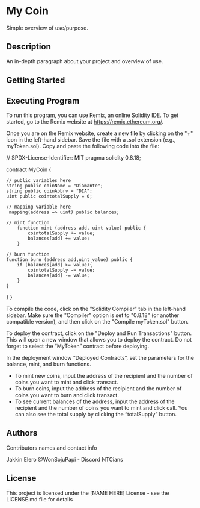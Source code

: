 # My Coin

Simple overview of use/purpose.

## Description

An in-depth paragraph about your project and overview of use.

## Getting Started


## Executing Program

To run this program, you can use Remix, an online Solidity IDE. To get started, go to the Remix website at https://remix.ethereum.org/.

Once you are on the Remix website, create a new file by clicking on the "+" icon in the left-hand sidebar. Save the file with a .sol extension (e.g., myToken.sol). Copy and paste the following code into the file:

// SPDX-License-Identifier: MIT
pragma solidity 0.8.18;

contract MyCoin {

    // public variables here
    string public coinName = "Diamante";
    string public coinAbbrv = "DIA";
    uint public cointotalSupply = 0;

    // mapping variable here
     mapping(address => uint) public balances;
   
    // mint function
        function mint (address add, uint value) public {
            cointotalSupply += value;
            balances[add] += value;
        }

    // burn function
    function burn (address add,uint value) public {
        if (balances[add] >= value){
            cointotalSupply -= value;
            balances[add] -= value;
        }
    }

}
}

To compile the code, click on the "Solidity Compiler" tab in the left-hand sidebar. Make sure the "Compiler" option is set to "0.8.18" (or another compatible version), and then click on the "Compile myToken.sol" button.

To deploy the contract, click on the "Deploy and Run Transactions" button. This will open a new window that allows you to deploy the contract. Do not forget to select the “MyToken” contract before deploying.

In the deployment window “Deployed Contracts”, set the parameters for the balance, mint, and burn functions.

* To mint new coins, input the address of the recipient and the number of coins you want to mint and click transact.
* To burn coins, input the address of the recipient and the number of coins you want to burn and click transact.
* To see current balances of the address, input the address of the recipient and the number of coins you want to mint and click call. You can also see the total supply by clicking the “totalSupply” button.

## Authors

Contributors names and contact info

Jakkin Elero 
@WonSojuPapi - Discord
NTCians


## License

This project is licensed under the [NAME HERE] License - see the LICENSE.md file for details